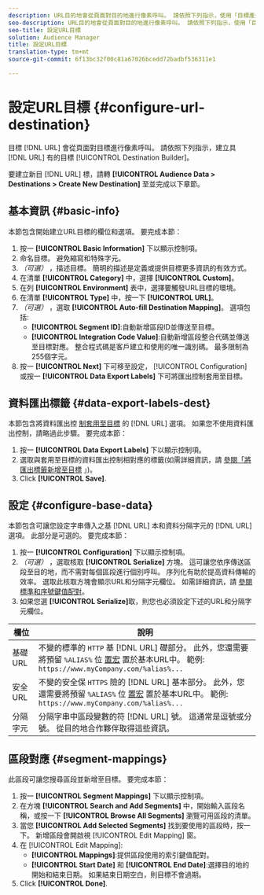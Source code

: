 ```yaml
---
description: URL目的地會從頁面對目的地進行像素呼叫。 請依照下列指示，使用「目標產生器」建立URL目標。
seo-description: URL目的地會從頁面對目的地進行像素呼叫。 請依照下列指示，使用「目標產生器」建立URL目標。
seo-title: 設定URL目標
solution: Audience Manager
title: 設定URL目標
translation-type: tm+mt
source-git-commit: 6f13bc32f00c81a67026bcedd72badbf536311e1

---
```




# 設定URL目標 {#configure-url-destination}

目標 [!DNL URL] 會從頁面對目標進行像素呼叫。 請依照下列指示，建立具 [!DNL URL] 有的目標 [!UICONTROL Destination Builder]。

<!-- create-url-destination.xml -->

要建立新目 [!DNL URL] 標，請轉 **[!UICONTROL Audience Data > Destinations > Create New Destination]** 至並完成以下章節。

## 基本資訊 {#basic-info}

本節包含開始建立URL目標的欄位和選項。 要完成本節：

1. 按一 **[!UICONTROL Basic Information]** 下以顯示控制項。
2. 命名目標。 避免縮寫和特殊字元。
3. *（可選）* ，描述目標。 簡明的描述是定義或提供目標更多資訊的有效方式。
4. 在清單 **[!UICONTROL Category]** 中，選擇 **[!UICONTROL Custom]**。
5. 在列 **[!UICONTROL Environment]** 表中，選擇要觸發URL目標的環境。
6. 在清單 **[!UICONTROL Type]** 中，按一下 **[!UICONTROL URL]**。
7. *（可選）* ，選取 **[!UICONTROL Auto-fill Destination Mapping]**。 選項包括:
   * **[!UICONTROL Segment ID]**:自動新增區段ID並傳送至目標。
   * **[!UICONTROL Integration Code Value]**:自動新增區段整合代碼並傳送至目標對應。 整合程式碼是客戶建立和使用的唯一識別碼。 最多限制為255個字元。
8. 按一 **[!UICONTROL Next]** 下可移至設定， [!UICONTROL Configuration] 或按一 **[!UICONTROL Data Export Labels]** 下可將匯出控制套用至目標。

## 資料匯出標籤 {#data-export-labels-dest}

本節包含將資料匯出控 [制套用至目標](../../features/data-export-controls.md) 的 [!DNL URL] 選項。 如果您不使用資料匯出控制，請略過此步驟。 要完成本節：

1. 按一 **[!UICONTROL Data Export Labels]** 下以顯示控制項。
2. 選取與套用至目標的資料匯出控制相對應的標籤(如需詳細資訊，請 [參閱「將匯出標籤新增至目標](/help/using/features/destinations/add-data-export-labels.md) 」)。
3. Click **[!UICONTROL Save]**.

## 設定 {#configure-base-data}

本節包含可讓您設定字串傳入之基 [!DNL URL] 本和資料分隔字元的 [!DNL URL] 選項。 此部分是可選的。 要完成本節：

1. 按一 **[!UICONTROL Configuration]** 下以顯示控制項。
1. *（可選）* ，選取核取 **[!UICONTROL Serialize]** 方塊。
這可讓您依序傳送區段至目的地，而不需對每個區段進行個別呼叫。 序列化有助於提高資料傳輸的效率。 選取此核取方塊會顯示URL和分隔字元欄位。 如需詳細資訊，請 [參閱標準和序號鍵值配對](../../features/destinations/key-value-pairs.md)。
1. 如果您選 **[!UICONTROL Serialize]**&#x200B;取，則您也必須設定下述的URL和分隔字元欄位。

| 欄位 | 說明 |
|--- |--- |
| 基礎 URL | 不變的標準的 `HTTP` 基 [!DNL URL] 礎部分。 此外，您還需要將預留 `%ALIAS%` 位 [置宏](../../features/destinations/destination-macros.md#destination-macros-defined) 置於基本URL中。 範例: `https://www.myCompany.com/%alias%...` |
| 安全URL | 不變的安全保 `HTTPS` 險的 [!DNL URL] 基本部分。 此外，您還需要將預留 `%ALIAS%` 位 [置宏](../../features/destinations/destination-macros.md#destination-macros-defined) 置於基本URL中。 範例: `https://www.myCompany.com/%alias%...` |
| 分隔字元 | 分隔字串中區段變數的符 [!DNL URL] 號。 這通常是逗號或分號。 從目的地合作夥伴取得這些資訊。 |

## 區段對應 {#segment-mappings}

此區段可讓您搜尋區段並新增至目標。 要完成本節：

1. 按一 **[!UICONTROL Segment Mappings]** 下以顯示控制項。
1. 在方塊 **[!UICONTROL Search and Add Segments]** 中，開始輸入區段名稱，或按一下 **[!UICONTROL Browse All Segments]** 瀏覽可用區段的清單。
1. 當您 **[!UICONTROL Add Selected Segments]** 找到要使用的區段時，按一下。 新增區段會開啟視 [!UICONTROL Edit Mapping] 窗。
1. 在 [!UICONTROL Edit Mapping]:
   * **[!UICONTROL Mappings]**:提供區段使用的索引鍵值配對。
   * **[!UICONTROL Start Date]** 和 **[!UICONTROL End Date]**:選擇目的地的開始和結束日期。 如果結束日期空白，則目標不會過期。
1. Click **[!UICONTROL Done]**.